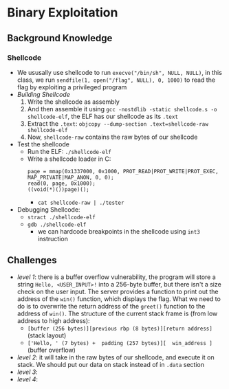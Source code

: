 # Binary Exploitation
## Background Knowledge
### Shellcode
- We ususally use shellcode to run `execve("/bin/sh", NULL, NULL)`, in this class, we run `sendfile(1, open("/flag", NULL), 0, 1000)` to read the flag by exploiting a privileged program
- *Building Shellcode*
    1. Write the shellcode as assembly
    2. And then assemble it using `gcc -nostdlib -static shellcode.s -o shellcode-elf`, the ELF has our shellcode as its `.text`
    3. Extract the `.text`: `objcopy --dump-section .text=shellcode-raw shellcode-elf`
    4. Now, `shellcode-raw` contains the raw bytes of our shellcode
- Test the shellcode
    - Run the ELF: `./shellcode-elf`
    - Write a shellcode loader in C:
        ```
        page = mmap(0x1337000, 0x1000, PROT_READ|PROT_WRITE|PROT_EXEC, MAP_PRIVATE|MAP_ANON, 0, 0);
        read(0, page, 0x1000);
        ((void(*)())page)();
        ```
        - `cat shellcode-raw | ./tester`
- Debugging Shellcode:
    - `stract ./shellcode-elf`
    - `gdb ./shellcode-elf`
        - we can hardcode breakpoints in the shellcode using `int3` instruction
## Challenges
- *level 1*: there is a buffer overflow vulnerability, the program will store a string `Hello, <USER_INPUT>!` into a 256-byte buffer, but there isn't a size check on the user input. The server provides a function to print out the address of the `win()` function, which displays the flag. What we need to do is to overwrite the return address of the `greet()` function to the address of `win()`. The structure of the current stack frame is (from low address to high address):
    - `[buffer (256 bytes)][previous rbp (8 bytes)][return address]` (stack layout)
    - `['Hello, ' (7 bytes) +  padding (257 bytes)][  win_address ]` (buffer overflow)
- *level 2*: it will take in the raw bytes of our shellcode, and execute it on stack. We should put our data on stack instead of in `.data` section
- *level 3*:
- *level 4*: